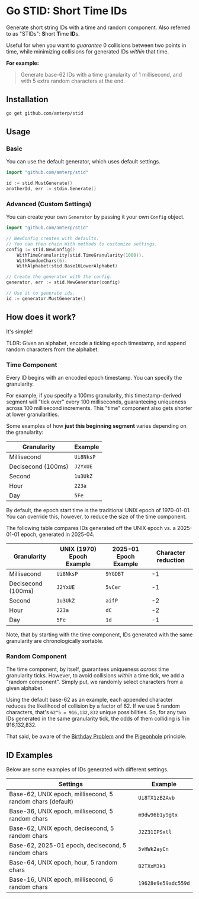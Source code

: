 # Go STID: Short Time IDs

Generate short string IDs with a time and random component. Also referred to as "STIDs": **S**hort **T**ime **ID**s.

Useful for when you want to *guarantee* 0 collisions between two points in time, while minimizing collisions for
generated IDs *within* that time.

**For example:**

> Generate base-62 IDs with a time granularity of 1 millisecond, and with 5 extra random characters at the end.

## Installation

```sh
go get github.com/amterp/stid
```

## Usage

### Basic

You can use the default generator, which uses default settings.

```go
import "github.com/amterp/stid"

id := stid.MustGenerate()
anotherId, err := stdin.Generate()
```

### Advanced (Custom Settings)

You can create your own `Generator` by passing it your own `Config` object.

```go
import "github.com/amterp/stid"

// NewConfig creates with defaults.
// You can then chain With methods to customize settings.
config := stid.NewConfig()
	WithTimeGranularity(stid.TimeGranularity(1000)).
	WithRandomChars(6).
	WithAlphabet(stid.Base16LowerAlphabet)

// Create the generator with the config.
generator, err := stid.NewGenerator(config)

// Use it to generate ids.
id := generator.MustGenerate()
```

## How does it work?

It's simple!

TLDR: Given an alphabet, encode a ticking epoch timestamp, and append random characters from the alphabet.

### Time Component

Every ID begins with an encoded epoch timestamp. You can specify the granularity.

For example, if you specify a 100ms granularity, this timestamp-derived segment will "tick over" every 100 milliseconds,
guaranteeing uniqueness across 100 millisecond increments. This "time" component also gets shorter at lower
granularities.

Some examples of how **just this beginning segment** varies depending on the granularity:

| Granularity        | Example   |
|--------------------|-----------|
| Millisecond        | `Ui8NksP` |
| Decisecond (100ms) | `J2YxUE`  |
| Second             | `1u3UkZ`  |
| Hour               | `223a`    |
| Day                | `5Fe`     |

By default, the epoch start time is the traditional UNIX epoch of 1970-01-01. You can override this, however, to reduce
the size of the time component.

The following table compares IDs generated off the UNIX epoch vs. a 2025-01-01 epoch, generated in 2025-04.

| Granularity        | UNIX (1970) Epoch Example | 2025-01 Epoch Example | Character reduction |
|--------------------|---------------------------|-----------------------|---------------------|
| Millisecond        | `Ui8NksP`                 | `9YGDBT`              | -1                  |
| Decisecond (100ms) | `J2YxUE`                  | `5vCer`               | -1                  |
| Second             | `1u3UkZ`                  | `aifP`                | -2                  |
| Hour               | `223a`                    | `dC`                  | -2                  |
| Day                | `5Fe`                     | `1d`                  | -1                  |

Note, that by starting with the time component, IDs generated with the same granularity are chronologically sortable.

### Random Component

The time component, by itself, guarantees uniqueness *across* time granularity ticks. However, to avoid collisions
*within* a time tick, we add a "random component". Simply put, we randomly select characters from a given alphabet.

Using the default base-62 as an example, each appended character reduces the likelihood of collision by a factor of 62.
If we use 5 random characters, that's `62^5 = 916,132,832` unique possibilities. So, for any two IDs generated in the same granularity tick, the odds of them
colliding is 1 in 916,132,832.

That said, be aware of the [Birthday Problem](https://en.wikipedia.org/wiki/Birthday_problem) and
the [Pigeonhole](https://en.wikipedia.org/wiki/Pigeonhole_principle) principle.

## ID Examples

Below are some examples of IDs generated with different settings.

| Settings                                                   | Example             |
|------------------------------------------------------------|---------------------|
| Base-62, UNIX epoch, millisecond, 5 random chars (default) | `Ui8TX1zB2Avb`      |
| Base-36, UNIX epoch, millisecond, 5 random chars           | `m9dw96b1y9gtx`     |
| Base-62, UNIX epoch, decisecond, 5 random chars            | `J2Z31IPSxtl`       |
| Base-62, 2025-01 epoch, decisecond, 5 random chars         | `5vHWk2ayCn`        |
| Base-64, UNIX epoch, hour, 5 random chars                  | `B2TXxM3k1`         |
| Base-16, UNIX epoch, millisecond, 6 random chars           | `19628e9e59adc559d` |
